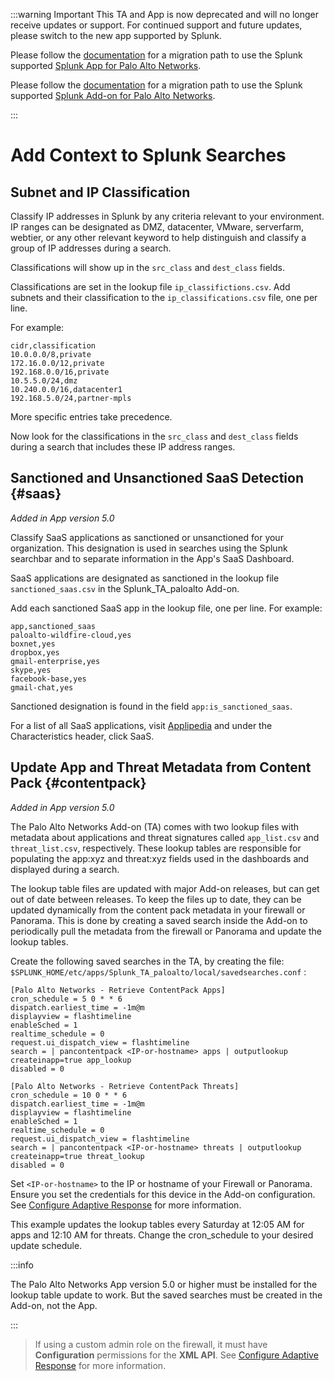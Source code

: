:::warning Important
This TA and App is now deprecated and will no longer receive updates or support. For continued support and future updates, please switch to the new app supported by Splunk.

Please follow the [documentation](https://splunk.github.io/splunk-app-for-palo-alto-networks/Installationoverview/) for a migration path to use the Splunk supported
[Splunk App for Palo Alto Networks](https://splunkbase.splunk.com/app/7505).

Please follow the [documentation](https://splunk.github.io/splunk-add-on-for-palo-alto-networks/MigrationPaths/) for a migration path to use the Splunk supported [Splunk Add-on for Palo Alto Networks](https://splunkbase.splunk.com/app/7523).

:::

# Add Context to Splunk Searches

## Subnet and IP Classification

Classify IP addresses in Splunk by any criteria relevant to your environment. IP ranges can be designated as DMZ, datacenter, VMware, serverfarm, webtier, or any other relevant keyword to help distinguish and classify a group of IP addresses during a search.

Classifications will show up in the `src_class` and `dest_class` fields.

Classifications are set in the lookup file `ip_classifictions.csv`. Add subnets and their classification to the `ip_classifications.csv` file, one per line.

For example:

    cidr,classification
    10.0.0.0/8,private
    172.16.0.0/12,private
    192.168.0.0/16,private
    10.5.5.0/24,dmz
    10.240.0.0/16,datacenter1
    192.168.5.0/24,partner-mpls

More specific entries take precedence.

Now look for the classifications in the `src_class` and `dest_class` fields during a search that includes these IP address ranges.

## Sanctioned and Unsanctioned SaaS Detection {#saas}

*Added in App version 5.0*

Classify SaaS applications as sanctioned or unsanctioned for your organization. This designation is used in searches using the Splunk searchbar and to separate information in the App's SaaS Dashboard.

SaaS applications are designated as sanctioned in the lookup file `sanctioned_saas.csv` in the Splunk_TA_paloalto Add-on.

Add each sanctioned SaaS app in the lookup file, one per line. For example:

    app,sanctioned_saas
    paloalto-wildfire-cloud,yes
    boxnet,yes
    dropbox,yes
    gmail-enterprise,yes
    skype,yes
    facebook-base,yes
    gmail-chat,yes

Sanctioned designation is found in the field `app:is_sanctioned_saas`.

For a list of all SaaS applications, visit [Applipedia](https://applipedia.paloaltonetworks.com/) and under the Characteristics header, click SaaS.

## Update App and Threat Metadata from Content Pack {#contentpack}

*Added in App version 5.0*

The Palo Alto Networks Add-on (TA) comes with two lookup files with metadata about applications and threat signatures called `app_list.csv` and `threat_list.csv`, respectively. These lookup tables are responsible for populating the app:xyz and threat:xyz fields used in the dashboards and displayed during a search.

The lookup table files are updated with major Add-on releases, but can get out of date between releases. To keep the files up to date, they can be updated dynamically from the content pack metadata in your firewall or Panorama. This is done by creating a saved search inside the Add-on to periodically pull the metadata from the firewall or Panorama and update the lookup tables.

Create the following saved searches in the TA, by creating the file: `$SPLUNK_HOME/etc/apps/Splunk_TA_paloalto/local/savedsearches.conf` :

    [Palo Alto Networks - Retrieve ContentPack Apps]
    cron_schedule = 5 0 * * 6
    dispatch.earliest_time = -1m@m
    displayview = flashtimeline
    enableSched = 1
    realtime_schedule = 0
    request.ui_dispatch_view = flashtimeline
    search = | pancontentpack <IP-or-hostname> apps | outputlookup createinapp=true app_lookup
    disabled = 0

    [Palo Alto Networks - Retrieve ContentPack Threats]
    cron_schedule = 10 0 * * 6
    dispatch.earliest_time = -1m@m
    displayview = flashtimeline
    enableSched = 1
    realtime_schedule = 0
    request.ui_dispatch_view = flashtimeline
    search = | pancontentpack <IP-or-hostname> threats | outputlookup createinapp=true threat_lookup
    disabled = 0

Set `<IP-or-hostname>` to the IP or hostname of your Firewall or Panorama. Ensure you set the credentials for this device in the Add-on configuration. See [Configure Adaptive Response](../adaptive-response#configure-adaptive-response) for more information.

This example updates the lookup tables every Saturday at 12:05 AM for apps and 12:10 AM for threats. Change the cron_schedule to your desired update schedule.

:::info

The Palo Alto Networks App version 5.0 or higher must be installed for the lookup table update to work. But the saved searches must be created in the Add-on, not the App.

:::
>
> If using a custom admin role on the firewall, it must have **Configuration** permissions for the **XML API**. See [Configure Adaptive Response](../adaptive-response#configure-adaptive-response) for more information.

